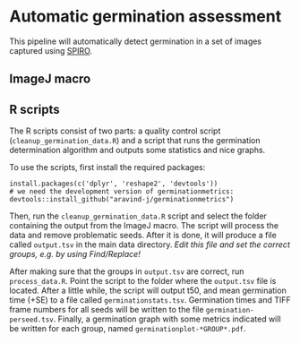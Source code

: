 # Automatic germination assessment

This pipeline will automatically detect germination in a set of images
captured using [SPIRO](https://github.com/jonasoh/spiro).

## ImageJ macro

## R scripts

The R scripts consist of two parts: a quality control script
(`cleanup_germination_data.R`) and a script that runs the germination
determination algorithm and outputs some statistics and nice graphs.

To use the scripts, first install the required packages:

```
install.packages(c('dplyr', 'reshape2', 'devtools'))
# we need the development version of germinationmetrics:
devtools::install_github("aravind-j/germinationmetrics")
```

Then, run the `cleanup_germination_data.R` script and select the folder
containing the output from the ImageJ macro. The script will process the
data and remove problematic seeds. After it is done, it will produce a file
called `output.tsv` in the main data directory. *Edit this file and set the
correct groups, e.g. by using Find/Replace!*

After making sure that the groups in `output.tsv` are correct, run
`process_data.R`. Point the script to the folder where the `output.tsv` file
is located. After a little while, the script will output t50, and mean
germination time (+SE) to a file called `germinationstats.tsv`. Germination
times and TIFF frame numbers for all seeds will be written to the file
`germination-perseed.tsv`. Finally, a germination graph with some metrics
indicated will be written for each group, named
`germinationplot-*GROUP*.pdf`.
